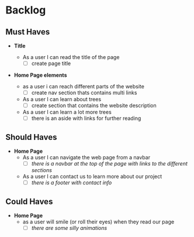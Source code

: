 # Backlog

## Must Haves

- **Title**  
  - As a user I can read the title of the page
    - [ ]  create page title

- **Home Page elements**

  - as  a user i can reach different parts of the website
    - [ ]  create nav section thats contains multi links
  
  - As a user I can learn about trees
    - [ ]  create section that contains the website description
  
  - As a user I can learn a lot more trees
    - [ ]  there is an aside with links for further reading
  
## Should Haves

- **Home Page**
  - As a user I can navigate the web page from a navbar
    - [ ] _there is a navbar at the top of the page with links to the different
          sections_
  - As a user I can contact us to learn more about our project
    - [ ] _there is a footer with contact info_

## Could Haves

- **Home Page**
  - as a user will smile (or roll their eyes) when they read our page
    - [ ] _there are some silly animations_
